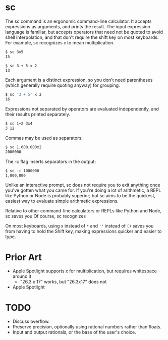 # sc

The sc command is an ergonomic command-line calculator.  It accepts expressions
as arguments, and prints the result.  The input expression language is
familiar, but accepts operators that need not be quoted to avoid shell
interpolation, and that don't require the shift key on most keyboards.  For
example, sc recognizes `x` to mean multiplication.

```sh
$ sc 3x5
15

$ sc 3 + 5 x 2
13
```

Each argument is a distinct expression, so you don't need parentheses (which
generally require quoting anyway) for grouping.

```sh
$ sc '3 + 5' x 2
16
```

Expressions not separated by operators are evaluated independently, and their
results printed separately.

```sh
$ sc 1+2 3x4
3 12
```

Commas may be used as separators:

```sh
$ sc 1,000,000x2
2000000
```

The -c flag inserts separators in the output:

```sh
$ sc -c 1000000
1,000,000
```

Unlike an interactive prompt, sc does not require you to exit anything once
you've gotten what you came for.  If you're doing a lot of arithmetic, a REPL
like Python or Node is probably superior; but sc aims to be the quickest,
easiest way to evaluate simple arithmetic expressions.

Relative to other command-line calculators or REPLs like Python and Node, sc saves you 
Of course, sc recognizes

On most keyboards, using x instead of `*` and `''` instead of `()` saves you
from having to hold the Shift key, making expressions quicker and easier to
type.

# Prior Art

* Apple Spotlight supports x for multiplication, but requires whitespace around it
  - "26.3 x 17" works, but "26.3x17" does not
* Apple Spotlight 

# TODO

* Discuss overflow.
* Preserve precision, optionally using rational numbers rather than floats.
* Input and output rationals, or the base of the user's choice.

[vim]: https://github.com/jeffs/geode-profile-home/blob/3b657a2f9b75916eef71202bf644ebce61022f2e/etc/nvim/after/ftplugin/rust.vim#L23-L29
